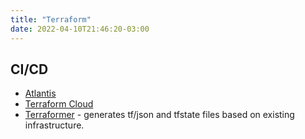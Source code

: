 ```yaml
---
title: "Terraform"
date: 2022-04-10T21:46:20-03:00
---
```



## CI/CD

- [Atlantis](https://www.runatlantis.io/)
- [Terraform Cloud](https://cloud.hashicorp.com/products/terraform)
- [Terraformer](https://github.com/GoogleCloudPlatform/terraformer) - generates tf/json and tfstate files based on existing infrastructure.
